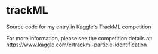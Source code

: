 # trackML
Source code for my entry in Kaggle's TrackML competition 

For more information, please see the competition details at:
https://www.kaggle.com/c/trackml-particle-identification

